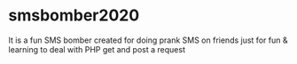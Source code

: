 # smsbomber2020
It is a fun SMS bomber created for doing prank SMS on friends just for fun &amp; learning to deal with PHP get and post a request
